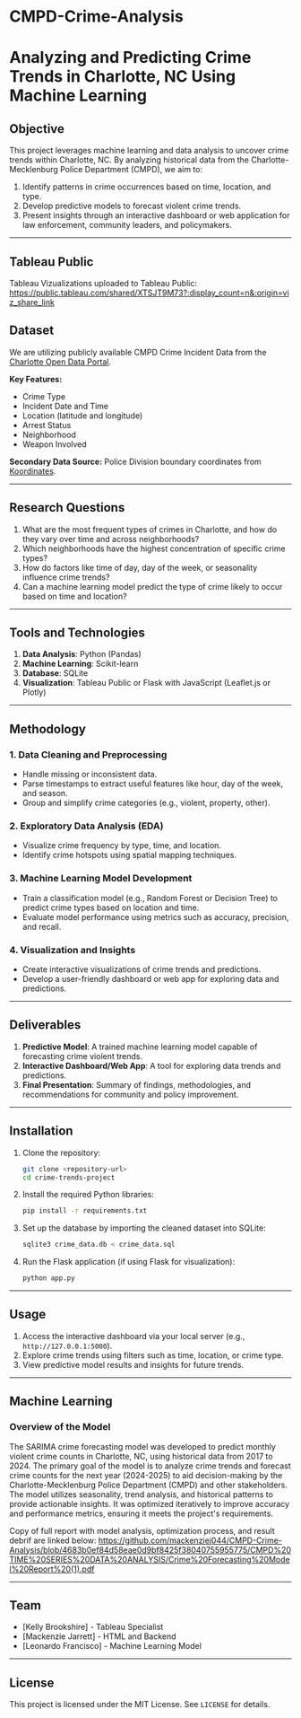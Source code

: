 # CMPD-Crime-Analysis
# Analyzing and Predicting Crime Trends in Charlotte, NC Using Machine Learning

## Objective
This project leverages machine learning and data analysis to uncover crime trends within Charlotte, NC. By analyzing historical data from the Charlotte-Mecklenburg Police Department (CMPD), we aim to:

1. Identify patterns in crime occurrences based on time, location, and type.
2. Develop predictive models to forecast violent crime trends.
3. Present insights through an interactive dashboard or web application for law enforcement, community leaders, and policymakers.

---
## Tableau Public
Tableau Vizualizations uploaded to Tableau Public: https://public.tableau.com/shared/XTSJT9M73?:display_count=n&:origin=viz_share_link

## Dataset
We are utilizing publicly available CMPD Crime Incident Data from the [Charlotte Open Data Portal](https://data.charlottenc.gov/datasets/charlotte%3A%3Acmpd-incidents-1/about?utm_source=chatgpt.com).

**Key Features:**
- Crime Type
- Incident Date and Time
- Location (latitude and longitude)
- Arrest Status
- Neighborhood
- Weapon Involved

**Secondary Data Source:**
Police Division boundary coordinates from [Koordinates](https://koordinates.com/layer/96916-charlotte-nc-police-divisions/).

---

## Research Questions
1. What are the most frequent types of crimes in Charlotte, and how do they vary over time and across neighborhoods?
2. Which neighborhoods have the highest concentration of specific crime types?
3. How do factors like time of day, day of the week, or seasonality influence crime trends?
4. Can a machine learning model predict the type of crime likely to occur based on time and location?

---

## Tools and Technologies
1. **Data Analysis**: Python (Pandas)
2. **Machine Learning**: Scikit-learn
3. **Database**: SQLite
4. **Visualization**: Tableau Public or Flask with JavaScript (Leaflet.js or Plotly)

---

## Methodology

### 1. Data Cleaning and Preprocessing
- Handle missing or inconsistent data.
- Parse timestamps to extract useful features like hour, day of the week, and season.
- Group and simplify crime categories (e.g., violent, property, other).

### 2. Exploratory Data Analysis (EDA)
- Visualize crime frequency by type, time, and location.
- Identify crime hotspots using spatial mapping techniques.

### 3. Machine Learning Model Development
- Train a classification model (e.g., Random Forest or Decision Tree) to predict crime types based on location and time.
- Evaluate model performance using metrics such as accuracy, precision, and recall.

### 4. Visualization and Insights
- Create interactive visualizations of crime trends and predictions.
- Develop a user-friendly dashboard or web app for exploring data and predictions.

---

## Deliverables
1. **Predictive Model**: A trained machine learning model capable of forecasting crime violent trends.
2. **Interactive Dashboard/Web App**: A tool for exploring data trends and predictions.
3. **Final Presentation**: Summary of findings, methodologies, and recommendations for community and policy improvement.

---

## Installation

1. Clone the repository:
   ```bash
   git clone <repository-url>
   cd crime-trends-project
   ```

2. Install the required Python libraries:
   ```bash
   pip install -r requirements.txt
   ```

3. Set up the database by importing the cleaned dataset into SQLite:
   ```bash
   sqlite3 crime_data.db < crime_data.sql
   ```

4. Run the Flask application (if using Flask for visualization):
   ```bash
   python app.py
   ```

---

## Usage
1. Access the interactive dashboard via your local server (e.g., `http://127.0.0.1:5000`).
2. Explore crime trends using filters such as time, location, or crime type.
3. View predictive model results and insights for future trends.

---
## Machine Learning
### Overview of the Model
The SARIMA crime forecasting model was developed to predict monthly violent crime counts in Charlotte, NC, using historical data from 2017 to 2024. The primary goal of the model is to analyze crime trends and forecast crime counts for the next year (2024-2025) to aid decision-making by the Charlotte-Mecklenburg Police Department (CMPD) and other stakeholders.
The model utilizes seasonality, trend analysis, and historical patterns to provide actionable insights. It was optimized iteratively to improve accuracy and performance metrics, ensuring it meets the project's requirements.

Copy of full report with model analysis, optimization process, and result debrif are linked below:
https://github.com/mackenziej044/CMPD-Crime-Analysis/blob/4683b0ef84d58eae0d9bf8425f38040755955775/CMPD%20TIME%20SERIES%20DATA%20ANALYSIS/Crime%20Forecasting%20Model%20Report%20(1).pdf

---

## Team
- [Kelly Brookshire] - Tableau Specialist
- [Mackenzie Jarrett] - HTML and Backend
- [Leonardo Francisco] - Machine Learning Model

---

## License
This project is licensed under the MIT License. See `LICENSE` for details.
